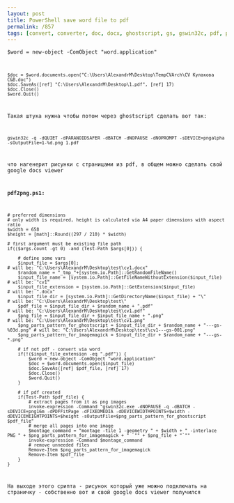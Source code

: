 ```yaml
---
layout: post
title: PowerShell save word file to pdf
permalink: /857
tags: [convert, converter, doc, docx, ghostscript, gs, gswin32c, pdf, powershell, ps, ps1, word, word2pdf]
---
```


<code>$word = new-object -ComObject "word.application"

    $doc = $word.documents.open("C:\Users\AlexandrM\Desktop\TempCVArch\CV Кулакова C&B.doc")
    $doc.SaveAs([ref] "C:\Users\AlexandrM\Desktop\1.pdf", [ref] 17)
    $doc.Close()
    $word.Quit()


Такая штука нужна чтобы потом через ghostscript сделать вот так:


    gswin32c -q -dQUIET -dPARANOIDSAFER -dBATCH -dNOPAUSE -dNOPROMPT -sDEVICE=pngalpha -sOutputFile=1-%d.png 1.pdf




что нагенерит рисунки с страницами из pdf, в общем можно сделать свой google
docs viewer




**pdf2png.ps1:**


    # preferred dimensions
    # only width is required, height is calculated via A4 paper dimensions with aspect ratio
    $width = 658
    $height = [math]::Round((297 / 210) * $width)

    # first argument must be existing file path
    if(($args.count -gt 0) -and (Test-Path $args[0])) {

        # define some vars
        $input_file = $args[0];                                                                # will be: "C:\Users\AlexandrM\Desktop\test\cv1.docx"
        $random_name = "_tmp_"+[system.io.Path]::GetRandomFileName()
        $input_file_name = [system.io.Path]::GetFileNameWithoutExtension($input_file)          # will be: "cv1"
        $input_file_extension = [system.io.Path]::GetExtension($input_file)                    # will be: ".docx"
        $input_file_dir = [system.io.Path]::GetDirectoryName($input_file) + "\"                # will be: "C:\Users\AlexandrM\Desktop\test\"
        $pdf_file = $input_file_dir + $random_name + ".pdf"                                    # will be: "C:\Users\AlexandrM\Desktop\test\cv1.pdf"
        $png_file = $input_file_dir + $input_file_name + ".png"                                # will be: "C:\Users\AlexandrM\Desktop\test\cv1.png"
        $png_parts_pattern_for_ghostscript = $input_file_dir + $random_name + "---gs-%03d.png" # will be: "C:\Users\AlexandrM\Desktop\test\cv1---gs-001.png"
        $png_parts_pattern_for_imagemagick = $input_file_dir + $random_name + "---gs-*.png"

        # if not pdf - convert via word
        if(!($input_file_extension -eq ".pdf")) {
            $word = new-object -ComObject "word.application"
            $doc = $word.documents.open($input_file)
            $doc.SaveAs([ref] $pdf_file, [ref] 17)
            $doc.Close()
            $word.Quit()
        }

        # if pdf created
        if(Test-Path $pdf_file) {
            # extract pages from it as png images
            invoke-expression -Command "gswin32c.exe -dNOPAUSE -q -dBATCH -sDEVICE=png16m -dPDFFitPage -dFIXEDMEDIA -dDEVICEWIDTHPOINTS=$width -dDEVICEHEIGHTPOINTS=$height -sOutputFile=$png_parts_pattern_for_ghostscript $pdf_file"
            # merge all pages into one image
            $montage_command = "montage -tile 1 -geometry " + $width + " -interlace PNG " + $png_parts_pattern_for_imagemagick + " `"" + $png_file + "`""
            invoke-expression -Command $montage_command
            # remove unneeded files
            Remove-Item $png_parts_pattern_for_imagemagick
            Remove-Item $pdf_file
        }
    }


На выходе этого срипта - рисунок который уже можно подключать на страничку -
собственно вот и свой google docs viewer получился

